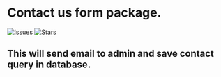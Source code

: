 # Contact us form package.

[![Issues](https://img.shields.io/github/issues/msnawazbd/contact-us-form-package.svg?style=flat-square)](https://github.com/msnawazbd/contact-us-form-package/issues)
[![Stars](https://img.shields.io/github/stars/msnawazbd/contact-us-form-package.svg?style=flat-square)](https://github.com/msnawazbd/contact-us-form-package/stargazers)

## This will send email to admin and save contact query in database.
